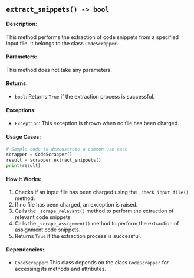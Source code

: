 ## `extract_snippets() -> bool`

#### Description:
This method performs the extraction of code snippets from a specified input file. It belongs to the class `CodeScrapper`.

#### Parameters:
This method does not take any parameters.

#### Returns:
- `bool`: Returns `True` if the extraction process is successful.

#### Exceptions:
- `Exception`: This exception is thrown when no file has been charged.

#### Usage Cases:

```python
# Sample code to demonstrate a common use case
scrapper = CodeScrapper()
result = scrapper.extract_snippets()
print(result)
```

#### How it Works:
1. Checks if an input file has been charged using the `_check_input_file()` method.
2. If no file has been charged, an exception is raised.
3. Calls the `_scrape_relevant()` method to perform the extraction of relevant code snippets.
4. Calls the `_scrape_assignment()` method to perform the extraction of assignment code snippets.
5. Returns `True` if the extraction process is successful.

#### Dependencies:
- `CodeScrapper`: This class depends on the class `CodeScrapper` for accessing its methods and attributes.